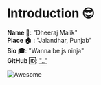# Introduction :sunglasses:
**Name :name_badge:**:  "Dheeraj Malik"  
**Place :house:** : "Jalandhar, Punjab"  
**Bio :mortar_board:**: "Wanna be js ninja"  
**GitHub :id:**: [".."](https://github.com/dheerajmalik1)  
  
![Awesome](https://awesome.re/badge.svg)  


